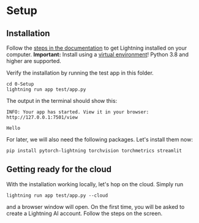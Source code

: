 # Setup


## Installation

Follow the [steps in the documentation](https://lightning.ai/lightning-docs/installation.html) to get Lightning installed on your computer.
**Important:** Install using a [virtual environment](https://lightning.ai/lightning-docs/install_beginner.html)! Python 3.8 and higher are supported.

Verify the installation by running the test app in this folder.
```commandline
cd 0-Setup
lightning run app test/app.py
```

The output in the terminal should show this:

```
INFO: Your app has started. View it in your browser: http://127.0.0.1:7501/view

Hello
```

For later, we will also need the following packages. Let's install them now:

```commandline
pip install pytorch-lightning torchvision torchmetrics streamlit
```


## Getting ready for the cloud

With the installation working locally, let's hop on the cloud. Simply run

```commandline
lightning run app test/app.py --cloud
```

and a browser window will open. On the first time, you will be asked to create a Lightning AI account. Follow the steps on the screen.
